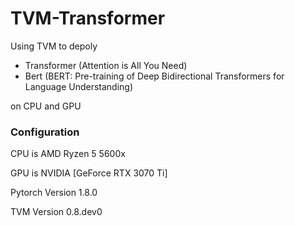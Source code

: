 # TVM-Transformer
Using TVM to depoly 

- Transformer (Attention is All You Need) 
- Bert (BERT: Pre-training of Deep Bidirectional Transformers for Language Understanding) 

on CPU and GPU

### Configuration

CPU is AMD Ryzen 5 5600x

GPU is NVIDIA [GeForce RTX 3070 Ti]

Pytorch Version 1.8.0

TVM Version 0.8.dev0 
